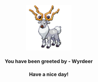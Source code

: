 <p align="center">
            <img src="https://raw.githubusercontent.com/PokeAPI/sprites/master/sprites/pokemon/899.png" width="150" height="150">
          </p>
          <h3 align="center">You have been greeted by - <b>Wyrdeer</b></h3>
          <h3 align="center">Have a nice day!</h3>
        